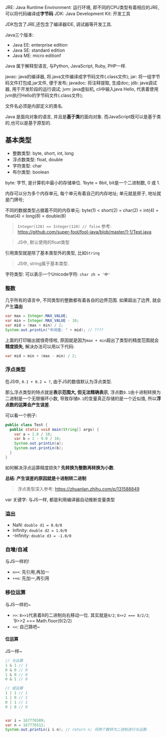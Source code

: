 JRE: Java Runtime Environment: 运行环境, 即不同的CPU类型有着相应的JRE, 可以将代码编译成**字节码**
JDK: Java Development Kit: 开发工具

JDK包含了JRE,还包含了编译器IDE, 调试器等开发工具.

Java三个版本:
- Java EE: enterprise edition 
- Java SE: standard edition
- Java ME: micro editionf

Java 属于解释型语言, 与Python, JavaScript, Ruby, PHP一样.

javac: java的编译器, 将.java文件编译成字节码文件(.class文件);
jar: 将一组字节码文件打包成.jar文件, 便于发布;
javadoc: 将注释提取, 生成doc;
jdb: java调试器, 用于开发阶段的运行调试;
jvm: java虚拟机, cli中输入java Hello, 代表着使用jvm执行Hello的字节码文件(.class文件);

文件名必须是内部定义的类名.

Java 是面向对象的语言, 并且是**基于类**的面向对象. 而JavaScript既可以是基于类的,也可以是基于原型的.

## 基本类型
- 整数类型: byte, short, int, long
- 浮点数类型: float, double
- 字符类型: char
- 布尔类型: boolean

byte: 字节, 是计算机中最小的存储单位. 1byte = 8bit, bit是一个二进制数, 0 或 1.

内存可以分为多个内存单元, 每个单元有着自己的内存地址; 单元就是房子, 地址就是门牌号;

不同的数据类型占据着不同的内存单元: byte(1) < short(2) = char(2) < int(4) = float(4) < long(8) = double(8)

> `Integer(128) == Integer(128) // false` 参考: https://github.com/super-fool/fool-java/blob/master/1-1/Test.java

> JS中, 默认使用的float类型

引用类型就是除了基本类型外的类型, 比如`String`

> JS中, string属于基本类型.

字符类型: 可以表示一个Unicode字符: `char zh = '中'`

### 整数

几乎所有的语言中, 不同类型的整数都有着各自的边界范围. 如果超出了边界, 就会产生**溢出**

```java
var max = Integer.MAX_VALUE;
var min = Integer.MAX_VALUE - 10; 
var mid = (max + min) / 2;
System.out.printLn("中间值: " + mid); // ????
```

上面的打印输出就很奇怪啦, 原因就是因为`max + min`超出了类型的精度范围就会**精度损失**, 解决办法可以用以下代码:

```java
var mid = min + (max - min) / 2;
```

### 浮点类型

在JS中, `0.1 + 0.2 = ?`, 由于JS的数值默认为浮点类型. 

那么浮点类型的特点就是**表示范围大, 但无法精确表示**, 浮点数`0.1`由十进制转换为二进制是一个无限循环小数, 导致存储`0.1`的变量真正存储的是一个近似值, 所以**浮点数的运算会产生误差**.


可以看一个例子:

```java
public class Test {
  public static void main(String[] args) {
    var a = 1.0 / 10;
    var b = 1 - 9.0 / 10;
    System.out.printLn(a);
    System.out.printLn(b);
  }
}
```

如何解决浮点运算精度损失? **先转换为整数再转换为小数**.

**总结: 产生误差的原因就是十进制转二进制**

> 浮点类型深入参考: https://zhuanlan.zhihu.com/p/131588849

var 关键字: 与JS一样, 都是利用编译器自动推断变量类型

### 溢出

- NaN: `double d1 = 0.0/0`
- Infinity: `double d2 = 1.0/0`
- -Infinity: `double d3 = -1.0/0`
### 自增/自减

与JS一样的!

- `n++`: 先引用,再加一
- `++n`: 先加一,再引用
  
### 移位运算

与JS一样的~

- `>>`: `8>>1`代表着8的二进制向右移动一位. 其实就是`8/2`; `8>>2 === 8/2/2`; `9>>2 === Math.floor(9/2/2)
- `<<`: 自己猜吧~

#### 位运算

JS一样~

```java
// 与运算
1 & 1 // 1
0 & 0 // 0
1 & 0 // 0 
0 & 1 // 0

// 或运算
1 | 1 // 1
1 | 0 // 1
0 | 1 // 1 
0 | 0 // 0


var i = 167776589;
var n = 167776512;
System.out.printLn(i & n); // return n; 将两个数转为二进制进行与运算.
```

